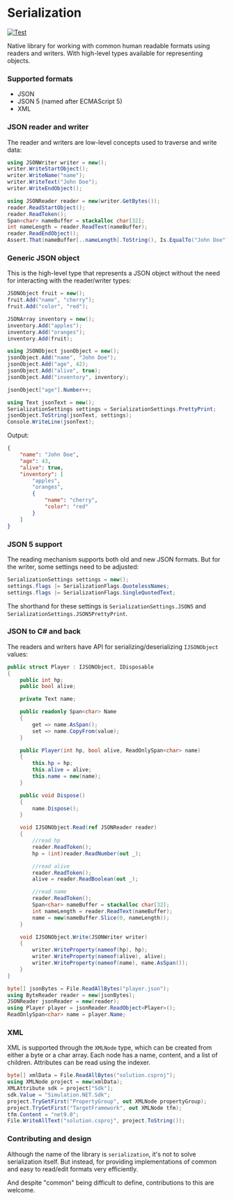 # Serialization

[![Test](https://github.com/simulation-tree/serialization/actions/workflows/test.yml/badge.svg)](https://github.com/simulation-tree/serialization/actions/workflows/test.yml)

Native library for working with common human readable formats using readers and writers.
With high-level types available for representing objects.

### Supported formats

- JSON
- JSON 5 (named after ECMAScript 5)
- XML

### JSON reader and writer

The reader and writers are low-level concepts used to traverse and write data:
```cs
using JSONWriter writer = new();
writer.WriteStartObject();
writer.WriteName("name");
writer.WriteText("John Doe");
writer.WriteEndObject();

using JSONReader reader = new(writer.GetBytes());
reader.ReadStartObject();
reader.ReadToken();
Span<char> nameBuffer = stackalloc char[32];
int nameLength = reader.ReadText(nameBuffer);
reader.ReadEndObject();
Assert.That(nameBuffer[..nameLength].ToString(), Is.EqualTo("John Doe"));
```

### Generic JSON object

This is the high-level type that represents a JSON object without the need
for interacting with the reader/writer types:
```cs
JSONObject fruit = new();
fruit.Add("name", "cherry");
fruit.Add("color", "red");

JSONArray inventory = new();
inventory.Add("apples");
inventory.Add("oranges");
inventory.Add(fruit);

using JSONObject jsonObject = new();
jsonObject.Add("name", "John Doe");
jsonObject.Add("age", 42);
jsonObject.Add("alive", true);
jsonObject.Add("inventory", inventory);

jsonObject["age"].Number++;

using Text jsonText = new();
SerializationSettings settings = SerializationSettings.PrettyPrint;
jsonObject.ToString(jsonText, settings);
Console.WriteLine(jsonText);
```

Output:
```json
{
    "name": "John Doe",
    "age": 43,
    "alive": true,
    "inventory": [
        "apples",
        "oranges",
        {
            "name": "cherry",
            "color": "red"
        }
    ]
}
```

### JSON 5 support

The reading mechanism supports both old and new JSON formats. But for the writer,
some settings need to be adjusted:
```cs
SerializationSettings settings = new();
settings.flags |= SerializationFlags.QuotelessNames;
settings.flags |= SerializationFlags.SingleQuotedText;
```

The shorthand for these settings is `SerializationSettings.JSON5` and `SerializationSettings.JSON5PrettyPrint`.

### JSON to C# and back

The readers and writers have API for serializing/deserializing `IJSONObject` values:
```cs
public struct Player : IJSONObject, IDisposable
{
    public int hp;
    public bool alive;

    private Text name;

    public readonly Span<char> Name
    {
        get => name.AsSpan();
        set => name.CopyFrom(value);
    }

    public Player(int hp, bool alive, ReadOnlySpan<char> name)
    {
        this.hp = hp;
        this.alive = alive;
        this.name = new(name);
    }

    public void Dispose()
    {
        name.Dispose();
    }

    void IJSONObject.Read(ref JSONReader reader)
    {
        //read hp
        reader.ReadToken();
        hp = (int)reader.ReadNumber(out _);

        //read alive
        reader.ReadToken();
        alive = reader.ReadBoolean(out _);

        //read name
        reader.ReadToken();
        Span<char> nameBuffer = stackalloc char[32];
        int nameLength = reader.ReadText(nameBuffer);
        name = new(nameBuffer.Slice(0, nameLength));
    }

    void IJSONObject.Write(JSONWriter writer)
    {
        writer.WriteProperty(nameof(hp), hp);
        writer.WriteProperty(nameof(alive), alive);
        writer.WriteProperty(nameof(name), name.AsSpan());
    }
}

byte[] jsonBytes = File.ReadAllBytes("player.json");
using ByteReader reader = new(jsonBytes);
JSONReader jsonReader = new(reader);
using Player player = jsonReader.ReadObject<Player>();
ReadOnlySpan<char> name = player.Name;
```

### XML

XML is supported through the `XMLNode` type, which can be created from either a byte or a char array.
Each node has a name, content, and a list of children. Attributes can be read using the indexer.
```cs
byte[] xmlData = File.ReadAllBytes("solution.csproj");
using XMLNode project = new(xmlData);
XMLAttribute sdk = project["Sdk"];
sdk.Value = "Simulation.NET.Sdk";
project.TryGetFirst("PropertyGroup", out XMLNode propertyGroup);
project.TryGetFirst("TargetFramework", out XMLNode tfm);
tfm.Content = "net9.0";
File.WriteAllText("solution.csproj", project.ToString());
```

### Contributing and design

Although the name of the library is `serialization`, it's not to solve serialization itself.
But instead, for providing implementations of common and easy to read/edit formats very efficiently.

And despite "common" being difficult to define, contributions to this are welcome.
